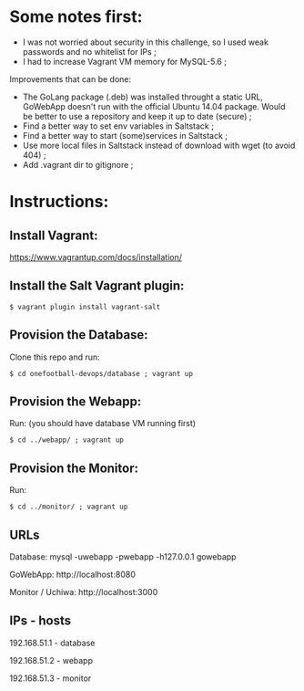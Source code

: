 # Some notes first:

- I was not worried about security in this challenge, so I used weak passwords and no whitelist for IPs ;
- I had to increase Vagrant VM memory for MySQL-5.6 ;


Improvements that can be done:

- The GoLang package (.deb) was installed throught a static URL, GoWebApp doesn't run with the official Ubuntu 14.04 package. Would be better to use a repository and keep it up to date (secure) ;
- Find a better way to set env variables in Saltstack ;
- Find a better way to start (some)services in Saltstack ;
- Use more local files in Saltstack instead of download with wget (to avoid 404) ;
- Add .vagrant dir to gitignore ;


# Instructions:

## Install Vagrant: 
https://www.vagrantup.com/docs/installation/


## Install the Salt Vagrant plugin:  
~~~
$ vagrant plugin install vagrant-salt
~~~


## Provision the Database: 
Clone this repo and run: 
~~~
$ cd onefootball-devops/database ; vagrant up
~~~


## Provision the Webapp:
Run: (you should have database VM running first)
~~~
$ cd ../webapp/ ; vagrant up 
~~~


## Provision the Monitor:
Run: 
~~~
$ cd ../monitor/ ; vagrant up
~~~


## URLs
Database: mysql -uwebapp -pwebapp -h127.0.0.1 gowebapp

GoWebApp: http://localhost:8080

Monitor / Uchiwa: http://localhost:3000


## IPs - hosts 
192.168.51.1 - database

192.168.51.2 - webapp

192.168.51.3 - monitor

